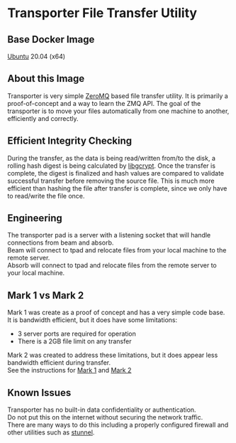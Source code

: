 # Transporter File Transfer Utility

## Base Docker Image
[Ubuntu](https://hub.docker.com/_/ubuntu) 20.04 (x64)

## About this Image
Transporter is very simple [ZeroMQ](https://zeromq.org/) based file transfer utility.
It is primarily a proof-of-concept and a way to learn the ZMQ API.
The goal of the transporter is to move your files automatically from one machine to another, efficiently and correctly.

## Efficient Integrity Checking
During the transfer, as the data is being read/written from/to the disk, a rolling hash digest is being calculated by [libgcrypt](https://gnupg.org/software/libgcrypt/index.html).
Once the transfer is complete, the digest is finalized and hash values are compared to validate successful transfer before removing the source file.
This is much more efficient than hashing the file after transfer is complete, since we only have to read/write the file once.

## Engineering
The transporter pad is a server with a listening socket that will handle connections from beam and absorb. \
Beam will connect to tpad and relocate files from your local machine to the remote server. \
Absorb will connect to tpad and relocate files from the remote server to your local machine.

## Mark 1 vs Mark 2
Mark 1 was create as a proof of concept and has a very simple code base. \
It is bandwidth efficient, but it does have some limitations:
* 3 server ports are required for operation
* There is a 2GB file limit on any transfer

Mark 2 was created to address these limitations, but it does appear less bandwidth efficient during transfer. \
See the instructions for [Mark 1](https://github.com/Fullaxx/transporter/tree/master/Mark1) and [Mark 2](https://github.com/Fullaxx/transporter/tree/master/Mark2)

## Known Issues
Transporter has no built-in data confidentiality or authentication. \
Do not put this on the internet without securing the network traffic. \
There are many ways to do this including a properly configured firewall and other utilities such as [stunnel](https://www.stunnel.org/).
